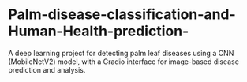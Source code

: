 # Palm-disease-classification-and-Human-Health-prediction-
A deep learning project for detecting palm leaf diseases using a CNN (MobileNetV2) model, with a Gradio interface for image-based disease prediction and analysis.
